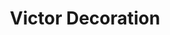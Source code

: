 ---
title: "Victor Decoration"
url: /santiago-de-veraguas/victor-decoration-calle-10/
shop: piezas de automóviles
---